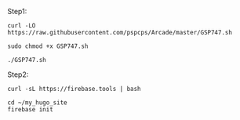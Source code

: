 Step1:

```
curl -LO https://raw.githubusercontent.com/pspcps/Arcade/master/GSP747.sh

sudo chmod +x GSP747.sh

./GSP747.sh
```

Step2:


```
curl -sL https://firebase.tools | bash
```
```
cd ~/my_hugo_site
firebase init
```

